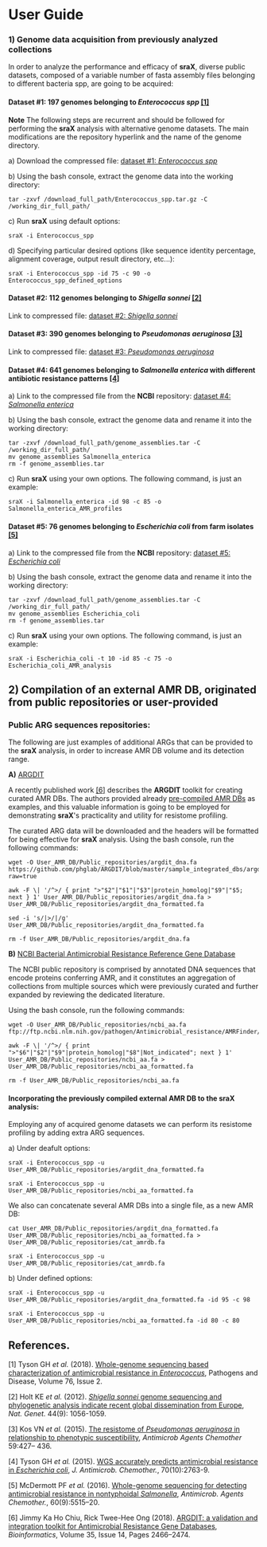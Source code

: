 # User Guide

### 1) Genome data acquisition from previously analyzed collections
In order to analyze the performance and efficacy of **sraX**, diverse public datasets, composed of a variable number of fasta assembly files belonging to different bacteria spp, are going to be acquired:

#### Dataset #1: 197 genomes belonging to _Enterococcus spp_ [[1]](#references)

   __Note__ The following steps are recurrent and should be followed for performing the **sraX** analysis with 
alternative genome datasets. The main modifications are the repository hyperlink and the name of the genome directory. 

   a) Download the compressed file: [dataset #1: _Enterococcus spp_](http://usegalaxy.sorbonne-universite.fr/nextcloud/index.php/s/PFLfFfkjiok9yxX/download)

   b) Using the bash console, extract the genome data into the working directory:

   ```
   tar -zxvf /download_full_path/Enterococcus_spp.tar.gz -C /working_dir_full_path/
   ```
   c) Run **sraX** using default options:

   ```
   sraX -i Enterococcus_spp
   ```

   d) Specifying particular desired options (like sequence identity percentage, alignment coverage, output result directory,
etc...):

   ```
   sraX -i Enterococcus_spp -id 75 -c 90 -o Enterococcus_spp_defined_options
   ```

#### Dataset #2: 112 genomes belonging to _Shigella sonnei_ [[2]](#references)

   Link to compressed file: [dataset #2: _Shigella sonnei_](http://usegalaxy.sorbonne-universite.fr/nextcloud/index.php/s/BGsKRLSLTri5bTd/download)

#### Dataset #3: 390 genomes belonging to _Pseudomonas aeruginosa_ [[3]](#references)

   Link to compressed file: [dataset #3: _Pseudomonas aeruginosa_](http://usegalaxy.sorbonne-universite.fr/nextcloud/index.php/s/SZpE2TNHtEzrd8c/download)

#### Dataset #4: 641 genomes belonging to _Salmonella enterica_ with different antibiotic resistance patterns [[4]](#references)

   a) Link to the compressed file from the **NCBI** repository: [dataset #4: _Salmonella enterica_](https://www.ncbi.nlm.nih.gov/assembly?LinkName=bioproject_assembly_all&from_uid=242614)

   b) Using the bash console, extract the genome data and rename it into the working directory:

   ```
   tar -zxvf /download_full_path/genome_assemblies.tar -C /working_dir_full_path/
   mv genome_assemblies Salmonella_enterica
   rm -f genome_assemblies.tar
   ```

   c) Run **sraX** using your own options. The following command, is just an example:

   ```
   sraX -i Salmonella_enterica -id 98 -c 85 -o Salmonella_enterica_AMR_profiles
   ```

#### Dataset #5: 76 genomes belonging to _Escherichia coli_ from farm isolates [[5]](#references)

   a) Link to the compressed file from the **NCBI** repository: [dataset #5: _Escherichia coli_](https://www.ncbi.nlm.nih.gov/assembly?LinkName=bioproject_assembly_all&from_uid=266657)

   b) Using the bash console, extract the genome data and rename it into the working directory:

   ```
   tar -zxvf /download_full_path/genome_assemblies.tar -C /working_dir_full_path/
   mv genome_assemblies Escherichia_coli
   rm -f genome_assemblies.tar
   ```

   c) Run **sraX** using your own options. The following command, is just an example:

   ```
   sraX -i Escherichia_coli -t 10 -id 85 -c 75 -o Escherichia_coli_AMR_analysis
   ```


## 2) Compilation of an external AMR DB, originated from public repositories or user-provided

### Public ARG sequences repositories:
The following are just examples of additional ARGs that can be provided to the **sraX** analysis, in
order to increase AMR DB volume and its detection range.

   **A)** [ARGDIT](https://github.com/phglab/ARGDIT)
   
   A recently published work [[6]](https://doi.org/10.1093/bioinformatics/bty987) describes the **ARGDIT** toolkit for creating curated AMR DBs. The authors provided already [pre-compiled AMR DBs](https://github.com/phglab/ARGDIT/tree/master/sample_integrated_dbs) as examples, and this valuable information is going to be employed for demonstrating **sraX**'s practicality and utility for resistome profiling.

   The curated ARG data will be downloaded and the headers will be formatted for being effective for **sraX** analysis. Using the bash console, run the following commands:
   
   ```
   wget -O User_AMR_DB/Public_repositories/argdit_dna.fa https://github.com/phglab/ARGDIT/blob/master/sample_integrated_dbs/argdit_nt_db.fa?raw=true

   awk -F \| '/^>/ { print ">"$2"|"$1"|"$3"|protein_homolog|"$9"|"$5; next } 1' User_AMR_DB/Public_repositories/argdit_dna.fa > User_AMR_DB/Public_repositories/argdit_dna_formatted.fa
   
   sed -i 's/|>/|/g' User_AMR_DB/Public_repositories/argdit_dna_formatted.fa
   
   rm -f User_AMR_DB/Public_repositories/argdit_dna.fa
   ```
   
   **B)** [NCBI Bacterial Antimicrobial Resistance Reference Gene Database](https://www.ncbi.nlm.nih.gov/bioproject/PRJNA313047)
   
   The NCBI public repository is comprised by annotated DNA sequences that encode proteins conferring AMR, and it constitutes an aggregation of collections from multiple sources which were previously curated and further expanded by reviewing the dedicated literature.
   
  Using the bash console, run the following commands:
  
   ```
   wget -O User_AMR_DB/Public_repositories/ncbi_aa.fa ftp://ftp.ncbi.nlm.nih.gov/pathogen/Antimicrobial_resistance/AMRFinder/data/latest/AMRProt
   
   awk -F \| '/^>/ { print ">"$6"|"$2"|"$9"|protein_homolog|"$8"|Not_indicated"; next } 1' User_AMR_DB/Public_repositories/ncbi_aa.fa > User_AMR_DB/Public_repositories/ncbi_aa_formatted.fa
   
   rm -f User_AMR_DB/Public_repositories/ncbi_aa.fa
   ```
#### Incorporating the previously compiled external AMR DB to the **sraX** analysis:
Employing any of acquired genome datasets we can perform its resistome profiling by adding extra ARG sequences.

   a) Under deafult options:

   ```
   sraX -i Enterococcus_spp -u User_AMR_DB/Public_repositories/argdit_dna_formatted.fa

   sraX -i Enterococcus_spp -u User_AMR_DB/Public_repositories/ncbi_aa_formatted.fa
   ```
   
   We also can concatenate several AMR DBs into a single file, as a new AMR DB:

   ```
   cat User_AMR_DB/Public_repositories/argdit_dna_formatted.fa User_AMR_DB/Public_repositories/ncbi_aa_formatted.fa > User_AMR_DB/Public_repositories/cat_amrdb.fa

   sraX -i Enterococcus_spp -u User_AMR_DB/Public_repositories/cat_amrdb.fa
   ```

   b) Under defined options:

   ```
   sraX -i Enterococcus_spp -u User_AMR_DB/Public_repositories/argdit_dna_formatted.fa -id 95 -c 98

   sraX -i Enterococcus_spp -u User_AMR_DB/Public_repositories/ncbi_aa_formatted.fa -id 80 -c 80
   ```

## References.

[1] Tyson GH _et al._ (2018). [Whole-genome sequencing based characterization of antimicrobial resistance in _Enterococcus_](https://doi.org/10.1093/femspd/fty018), Pathogens and Disease, Volume 76, Issue 2.

[2] Holt KE _et al._ (2012). [_Shigella sonnei_ genome sequencing and phylogenetic analysis indicate recent global dissemination from Europe](http://www.nature.com/doifinder/10.1038/ng.2369), _Nat. Genet._ 44(9): 1056-1059. 

[3] Kos VN _et al._ (2015). [The resistome of _Pseudomonas aeruginosa_ in relationship to phenotypic susceptibility](http://dx.doi.org/10.1128/AAC.03954-14), _Antimicrob Agents Chemother_ 59:427– 436.

[4] Tyson GH _et al._ (2015). [WGS accurately predicts antimicrobial resistance in _Escherichia coli_](https://academic.oup.com/jac/article/70/10/2763/830949), _J. Antimicrob. Chemother._, 70(10):2763-9.

[5] McDermott PF _et al._ (2016). [Whole-genome sequencing for detecting antimicrobial resistance in nontyphoidal _Salmonella_](https://doi.org/10.1128/AAC.01030-16),  _Antimicrob. Agents Chemother._, 60(9):5515–20.

[6] Jimmy Ka Ho Chiu, Rick Twee-Hee Ong (2018). [ARGDIT: a validation and integration toolkit for Antimicrobial Resistance Gene Databases](https://doi.org/10.1093/bioinformatics/bty987), _Bioinformatics_, Volume 35, Issue 14, Pages 2466–2474.
